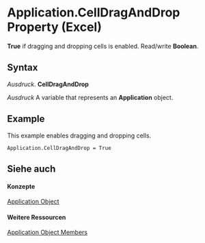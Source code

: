 
# Application.CellDragAndDrop Property (Excel)

 **True** if dragging and dropping cells is enabled. Read/write **Boolean**.


## Syntax

 _Ausdruck_. **CellDragAndDrop**

 _Ausdruck_ A variable that represents an **Application** object.


## Example

This example enables dragging and dropping cells.


```
Application.CellDragAndDrop = True
```


## Siehe auch


#### Konzepte


[Application Object](19b73597-5cf9-4f56-8227-b5211f657f6f.md)
#### Weitere Ressourcen


[Application Object Members](http://msdn.microsoft.com/library/4cb9ca42-8d07-cc9c-2d80-4eb9a5921e1e%28Office.15%29.aspx)